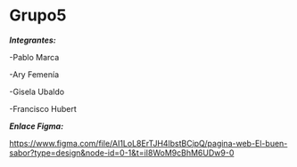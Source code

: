 # Grupo5

***Integrantes:***

-Pablo Marca

-Ary Femenía

-Gisela Ubaldo

-Francisco Hubert


***Enlace Figma:***

https://www.figma.com/file/AI1LoL8ErTJH4lbstBCipQ/pagina-web-El-buen-sabor?type=design&node-id=0-1&t=iI8WoM9cBhM6UDw9-0
